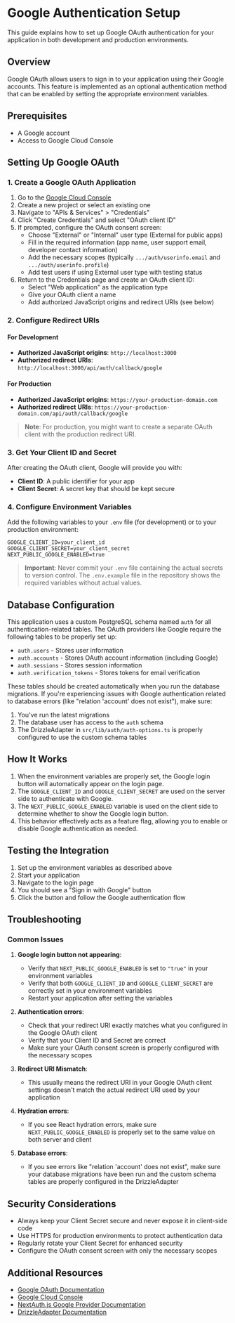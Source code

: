# Google Authentication Setup

This guide explains how to set up Google OAuth authentication for your application in both development and production environments.

## Overview

Google OAuth allows users to sign in to your application using their Google accounts. This feature is implemented as an optional authentication method that can be enabled by setting the appropriate environment variables.

## Prerequisites

- A Google account
- Access to Google Cloud Console

## Setting Up Google OAuth

### 1. Create a Google OAuth Application

1. Go to the [Google Cloud Console](https://console.cloud.google.com/)
2. Create a new project or select an existing one
3. Navigate to "APIs & Services" > "Credentials"
4. Click "Create Credentials" and select "OAuth client ID"
5. If prompted, configure the OAuth consent screen:
   - Choose "External" or "Internal" user type (External for public apps)
   - Fill in the required information (app name, user support email, developer contact information)
   - Add the necessary scopes (typically `.../auth/userinfo.email` and `.../auth/userinfo.profile`)
   - Add test users if using External user type with testing status
6. Return to the Credentials page and create an OAuth client ID:
   - Select "Web application" as the application type
   - Give your OAuth client a name
   - Add authorized JavaScript origins and redirect URIs (see below)

### 2. Configure Redirect URIs

#### For Development

- **Authorized JavaScript origins**: `http://localhost:3000`
- **Authorized redirect URIs**: `http://localhost:3000/api/auth/callback/google`

#### For Production

- **Authorized JavaScript origins**: `https://your-production-domain.com`
- **Authorized redirect URIs**: `https://your-production-domain.com/api/auth/callback/google`

> **Note**: For production, you might want to create a separate OAuth client with the production redirect URI.

### 3. Get Your Client ID and Secret

After creating the OAuth client, Google will provide you with:

- **Client ID**: A public identifier for your app
- **Client Secret**: A secret key that should be kept secure

### 4. Configure Environment Variables

Add the following variables to your `.env` file (for development) or to your production environment:

```
GOOGLE_CLIENT_ID=your_client_id
GOOGLE_CLIENT_SECRET=your_client_secret
NEXT_PUBLIC_GOOGLE_ENABLED=true
```

> **Important**: Never commit your `.env` file containing the actual secrets to version control. The `.env.example` file in the repository shows the required variables without actual values.

## Database Configuration

This application uses a custom PostgreSQL schema named `auth` for all authentication-related tables. The OAuth providers like Google require the following tables to be properly set up:

- `auth.users` - Stores user information
- `auth.accounts` - Stores OAuth account information (including Google)
- `auth.sessions` - Stores session information
- `auth.verification_tokens` - Stores tokens for email verification

These tables should be created automatically when you run the database migrations. If you're experiencing issues with Google authentication related to database errors (like "relation 'account' does not exist"), make sure:

1. You've run the latest migrations
2. The database user has access to the `auth` schema
3. The DrizzleAdapter in `src/lib/auth/auth-options.ts` is properly configured to use the custom schema tables

## How It Works

1. When the environment variables are properly set, the Google login button will automatically appear on the login page.
2. The `GOOGLE_CLIENT_ID` and `GOOGLE_CLIENT_SECRET` are used on the server side to authenticate with Google.
3. The `NEXT_PUBLIC_GOOGLE_ENABLED` variable is used on the client side to determine whether to show the Google login button.
4. This behavior effectively acts as a feature flag, allowing you to enable or disable Google authentication as needed.

## Testing the Integration

1. Set up the environment variables as described above
2. Start your application
3. Navigate to the login page
4. You should see a "Sign in with Google" button
5. Click the button and follow the Google authentication flow

## Troubleshooting

### Common Issues

1. **Google login button not appearing**:

   - Verify that `NEXT_PUBLIC_GOOGLE_ENABLED` is set to `"true"` in your environment variables
   - Verify that both `GOOGLE_CLIENT_ID` and `GOOGLE_CLIENT_SECRET` are correctly set in your environment variables
   - Restart your application after setting the variables

2. **Authentication errors**:

   - Check that your redirect URI exactly matches what you configured in the Google OAuth client
   - Verify that your Client ID and Secret are correct
   - Make sure your OAuth consent screen is properly configured with the necessary scopes

3. **Redirect URI Mismatch**:

   - This usually means the redirect URI in your Google OAuth client settings doesn't match the actual redirect URI used by your application

4. **Hydration errors**:

   - If you see React hydration errors, make sure `NEXT_PUBLIC_GOOGLE_ENABLED` is properly set to the same value on both server and client

5. **Database errors**:
   - If you see errors like "relation 'account' does not exist", make sure your database migrations have been run and the custom schema tables are properly configured in the DrizzleAdapter

## Security Considerations

- Always keep your Client Secret secure and never expose it in client-side code
- Use HTTPS for production environments to protect authentication data
- Regularly rotate your Client Secret for enhanced security
- Configure the OAuth consent screen with only the necessary scopes

## Additional Resources

- [Google OAuth Documentation](https://developers.google.com/identity/protocols/oauth2)
- [Google Cloud Console](https://console.cloud.google.com/)
- [NextAuth.js Google Provider Documentation](https://next-auth.js.org/providers/google)
- [DrizzleAdapter Documentation](https://authjs.dev/reference/adapter/drizzle)
